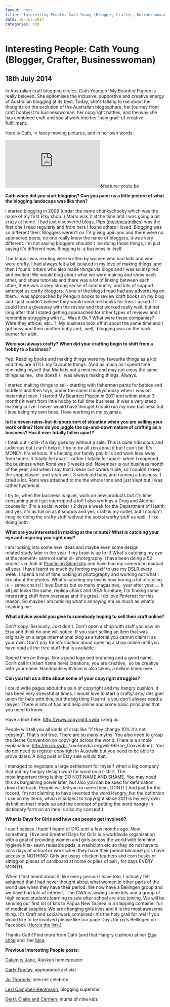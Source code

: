 ```yaml
---
layout: post
title: "Interesting People: Cath Young (Blogger, Crafter, Businesswoman)"
date: 18-Jul-2014
categories: tbd
---
```


# Interesting People: Cath Young (Blogger, Crafter, Businesswoman)

## 18th July 2014









In Australian craft blogging circles,   Cath Young of My Bearded Pigeon is really beloved. She epitomises the inclusive,   supportive and creative energy of Australian blogging at its best. Today,   she's talking to me about her thoughts on the evolution of the Australian blogosphere, her journey from craft hobbyist to businesswoman, her copyright battles, and the way she has combined craft and social work into her 'holy grail' of creative fulfillment.



Here is Cath, in fancy moving pictures, and in her own words:



<iframe src='https://www.youtube.com/embed/4L2xvdxaWio' frameborder='0' gesture='media' allow='encrypted-media' allowfullscreen></iframe>&amp;feature=youtu.be



**Cath when did you start blogging? Can you paint us a little picture of what the blogging landscape was like then?**





I started blogging in 2009 (under the name chunkychooky which was the name of my first Etsy shop. ) Marlo was 2 at the time and I was going a bit crazy at home. I had just discovered blogs, Pips (<a href="http://meetmeatmikes.com/">meetmeatmikes</a>) was the first one I read regularly and from hers I found others I loved. Blogging was so different then. Bloggers weren't on TV giving opinions and there were no sponsored posts, no one really knew the name of bloggers, it was very different. I'm not saying bloggers shouldn't  be doing those things, I'm just saying it's different now. Blogging is  a business in itself.



The blogs I was reading were written by women who had kids and who were crafty. I had always felt a bit isolated in my love of making things  and then I found  others who also made things via blogs and I was so inspired and excited! We would blog about what we were making and show each other, and share tutorials and there was a lot of linking between each other, there was a very strong sense of community, and lots of support amongst us crafty bloggers. None of the blogs I read had any advertising on them. I was approached by Penguin books to review craft books on my blog and I just couldn't believe they would send me books for free. I asked if I could host a giveaway with the review and that worked really well, but not long after that I stated getting approached for other types of reviews and I remember struggling with it... Was it Ok ? What were these companies? Were they ethical, etc...?  My business took off at about the same time and I got busy and then another baby and,  well,  blogging was on the back burner for a bit.





**Were you always crafty? When did your crafting begin to shift from a hobby to a business?**





Yep. Reading books and making things were my favourite things as a kid and they are STILL my favourite things. (And as much as I spend time reminding myself that Marlo is not a mini me and may not enjoy the same things as me,  she does!! ) I was always making things. Always.



I started making things to sell- starting with fisherman pants for babies and toddlers and then toys, under the name chunkychooky when I was on maternity leave. I started <a href="https://www.etsy.com/au/shop/mybeardedpigeon">My Bearded Pigeon</a> in 2011 and within about 3 months it went from little hobby to full time business. It was a very steep learning curve. I never would have thought I could run my own business but I love being my own boss, I love working in my pyjamas.





**Is it a never-rains-but-it-pours sort of situation when you are selling your work online? How do you juggle the up-and-down nature of crafting as a business? Has it ever totally fallen apart?**





I freak out - still- if a day goes by without a sale. This is quite ridiculous and ludicrous but I can't help it. I try to be all zen about it but I can't be. It's MONEY. It's serious. It's helping our family pay bills and work less away from home. It totally fell apart - rather I totally fell apart- when I reopened the business when Romi was 3 weeks old. November is our business month of the year, and when I say that I mean our orders triple, so I couldn't keep the shop closed- and yeah well, 3 week old baby and running a business. I cried a lot. Romi was attached to me the whole time and just slept but I was rather hysterical.



I try to, when the business is quiet, work on new products but it's time consuming and I get interrupted a lot! I also work as a Drug and Alcohol counsellor (I'm a social worker ) 2 days a week for the Department of Health and yes, it's as full on as it sounds and yes, craft is my outlet, but I couldn't imagine doing the crafty stuff without the social worky stuff as well.  I like doing both .





**What are you interested in making at the minute? What is catching your eye and inspiring you right now?**





I am looking into some new ideas and maybe even some design related study later in the year if my brain is up to it! What's catching my eye at the moment- same ol same ol- photography. I have been doing a 52 project via Jodi at <a href="http://www.practisingsimplicity.com/">Practicing Simplicity</a> and have had my camera on manual all year. I have learnt so much by forcing myself to use my DSLR every week. I spend a lot of time looking at photography and working out what I like about the photos. What's catching my eye is how boring a lot of styling is  - same chairs! I love Eames but so many magazines,  year after year..... It all just looks the same, replica chairs and IKEA furniture, I'm finding some interesting stuff from overseas and it's great. I do love Pinterest for this reason. So maybe I am noticing what's annoying me as much as what's inspiring me.





**What advice would you give to somebody hoping to sell their craft online?**



Don't copy. Seriously. Just don't. Don't open a shop with stuff you saw on Etsy and think no one will notice. If you start selling an item that was originally on a large international blog as a tutorial you cannot claim it as your own. Don't pay for information about opening a shop online until you have read all the free stuff that is available.

Spend time on things  like a good logo and branding and a good name. Don't call it (insert name here) creations, you are creative,  so be creative with your name. Handmade with love is also taken, a million times over.





**Can you tell us a little about some of your copyright struggles?**





I could write pages about the pain of copyright and my hangry cushion. It has been very stressful at times. I would love to start a crafty/ arty/ designer union for help with this, but the big thing I learnt is you don't always need a lawyer. There is lots of tips and help online and some basic principles that you need to know.



Have a look here: <a href="http://www.copyright.org.au/" target="_blank">http://www.copyright.<wbr />org.au</a>



People will tell you all kinds of crap like "if they change 10% it's not copying". That's not true. There are so many myths. You also need to grasp the Berne Convention on copyright across the world. (Here is a simple explanation: <a href="http://en.m.wikipedia.org/wiki/Berne_Convention" target="_blank">http://en.m.<wbr />wikipedia.org/wiki/Berne_<wbr />Convention</a>).  You do not need to register copyright in Australia but you need to be able to prove dates. A blog post or Etsy sale will do that.



I managed to negotiate a large settlement for myself when a big company that put my hangry design word for word on a t-shirt. The most important thing is this: DO NOT NAME AND SHAME. You may need this as bargaining power later, but also you can be sued for defamation down the track. People will tell you to name them, DONT! ( And just for the record, I'm not claiming to have invented the word Hangry, but the definition I use on my items, which is subject to copyright since 2011 is my very own definition that I made up and the concept of putting the word hangry in dictionary form on an item is also my concept.)





**What is Days for Girls and how can people get involved?**







I can't believe I hadn't heard of DfG until a few months ago. Now something  I live and breathe! Days for Girls is a worldwide organisation with a goal of providing women and girls across the world with feminine hygiene kits- sewn reusable pads, a washcloth etc so they do not have to miss days of school or work when they have their period because girls have access to NOTHING! Girls are using  chicken feathers and corn husks or sitting on pieces of cardboard at home or piles of ash , for days EVERY MONTH.



When I first heard about it, like every person I have told, I actually felt ashamed that I had never thought about what women in other parts of the world use when they have their period. We now have a Bellingen group and we have had lots of interest.  The CWA is sewing some kits and a group of high school students learning to sew after school are also joining. We will be sending our first lot of kits to Papua New Guinea in a shipping container full of medical supplies. We are changing girls lives and it is the most awesome thing. It's Craft and social work combined- it's the holy grail for me! If you would like to be involved please like our page Days for girls Bellingen on Facebook (<a href="https://www.facebook.com/dfgbellingen">Here's the link</a>.)

Thanks Cath! Find more from Cath (and that Hangry cushion) at her <a href="https://www.etsy.com/au/shop/mybeardedpigeon">Etsy shop</a> and  her <a href="http://www.mybeardedpigeon.com/">blog</a>.

**Previous Interesting People posts:**





<a href="http://mogantosh.com/interesting-people-calamity-jane-alaskan-homesteader/">Calamity Jane,</a> Alaskan homesteader

<a href="http://mogantosh.com/?p=455">Carly Findlay</a>, appearance activist

<a href="http://mogantosh.com/?p=481">Jo Thornely</a>, internet celebrity

<a href="http://mogantosh.com/?p=596">Lexi Campbell-Kentmann</a>, blogging superstar

<a href="http://mogantosh.com/wp-admin/post.php?post=790&amp;action=edit">Gerri, Claire and Carmen</a>, mums of nine kids


